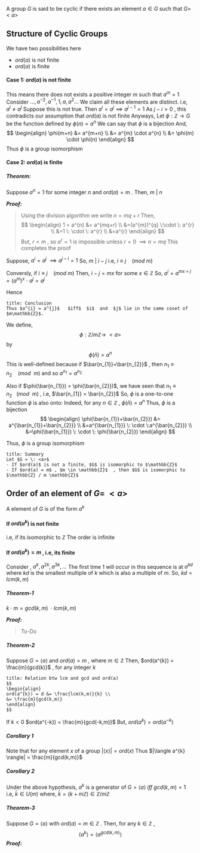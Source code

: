 A group $G$ is said to be cyclic if there exists an element $a \in G$ such that $G=\:<a>$


## Structure of Cyclic Groups

We have two possibilities here
- $ord(a)$ is not finite
- $ord(a)$ is finite

#### Case 1: $ord(a)$ is not finite
This means there does not exists a positive integer $m$ such that $a^{m}=1$
Consider
	$\dots,a^{-2},a^{-1},1,a,a^{2}\dots$
We claim all these elements are distinct.  i.e, $a^{i} \neq a^{j}$
	Suppose this is not true.
		Then $a^{i}=a^{j} \implies a^{j-1}=1$
		As $j-i>0$ , this contradicts our assumption that $ord(a)$ is not finite
Anyways,
Let $\phi : \mathbb{Z} \rightarrow G$ be the function defined by $\phi(n) = a^{n}$
We can say that $\phi$ is a bijection
And,
$$
\begin{align}
\phi(m+n) &= a^{m+n} \\
&= a^{m} \cdot a^{n} \\
&= \phi(m) \cdot \phi(n)
\end{align}
$$
Thus $\phi$ is a group isomorphism

#### Case 2: $ord(a)$ is finite

##### Theorem:
Suppose $a^{n}=1$ for some integer $n$ and $ord(a)=m$ . Then, $m \: | \: n$

***Proof:***
> Using the division algorithm we write $n=mq+r$ 
> Then,
$$
\begin{align}
1 = a^{n} &= a^{mq+r} \\
&=(a^{m})^{q} \:\cdot \: a^{r} \\
&=1 \: \cdot \: a^{r} \\
&=a^{r}
\end{align}
$$
   But, $r<m$ , so $a^{r}=1$ is impossible unless $r=0$ $\implies n = mq$
   This completes the proof

Suppose,
$a^{i}=a^{j}$ $\implies a^{j-i}=1$
So, $m \: | \: i-j$ 
i.e,  $i \equiv j \:\:\:\:(mod \: m)$

Conversly,
if $i \equiv j \:\:\:\: (mod \: m)$
Then, $i-j=mx$  for some $x \in \mathbb{Z}$
So,
	$a^{i} = a^{mx+j} = (a^{m})^{x} \: \cdot \: a^{j} = a^{j}$

Hence

```ad-note
title: Conclusion
Thus $a^{i} = a^{j}$   $iff$  $i$  and  $j$ lie in the same coset of $m\mathbb{Z}$.
```

We define, 
$$\phi: \mathbb{Z}/m\mathbb{Z} \rightarrow \:<a>$$
by  
$$\phi(\bar{n}) = a^{n}$$
This is well-defined because if $\bar{n_{1}}=\bar{n_{2}}$ , then $n_{1} \equiv n_{2} \: \: \: \: (mod \: \:m)$
and so $a^{n_{1}}=a^{n_{2}}$

Also if $\phi(\bar{n_{1}}) = \phi(\bar{n_{2}})$, we have seen that $n_{1}\equiv n_{2} \:\:\: (mod\:\:m)$  , i.e, $\bar{n_{1}} = \bar{n_{2}}$ 
So, $\phi$ is a one-to-one function
$\phi$ is also onto: Indeed, for any $n \in \mathbb{Z}$ , $\phi(\bar{n}) = a^{n}$
Thus,
$\phi$ is a bijection
$$
\begin{align}
\phi(\bar{n_{1}}+\bar{n_{2}}) &= a^{\bar{n_{1}}+\bar{n_{2}}} \\
&=a^{\bar{n_{1}}} \: \cdot \:a^{\bar{n_{2}}} \\
&=\phi(\bar{n_{1}}) \: \cdot \: \phi(\bar{n_{2}})
\end{align}
$$

Thus, $\phi$  is a group isomorphism

```ad-note
title: Summary
Let $G = \: <a>$
- If $ord(a)$ is not a finite, $G$ is isomorphic to $\mathbb{Z}$ 
- If $ord(a) = m$ , $m \in \mathbb{Z}$  , then $G$ is isomorphic to $\mathbb{Z} / m \mathbb{Z}$
```


## Order of an element of $G = \: <a>$

A element of $G$ is of the form $a^{k}$

#### If $ord(a^{k})$ is not finite
i.e, if its isomorphic to $\mathbb{Z}$
The order is infinite

#### If $ord(a^{k})=m$ , i.e, its finite
Consider , $a^{k} , a^{2k} , a^{3k} , \dots$
The first time $1$ will occur in this sequence is at $a^{kd}$ where $kd$ is the smallest multiple of $k$ which is also a multiple of $m$.
So, $kd = lcm(k,m)$

##### Theorem-1
$k\cdot m = gcd(k,m) \:\cdot lcm(k,m)$

***Proof:***
>To-Do

##### Theorem-2
Suppose $G = \langle a \rangle$ and $ord(a)=m$ , where $m \in \mathbb{Z}$
Then, $ord(a^{k}) = \frac{m}{gcd(k)}$ , for any integer $k$
```ad-note
title: Relation btw lcm and gcd and ord(a)
$$
\begin{align}
ord(a^{k}) = d &= \frac{lcm(k,m)}{k} \\
&= \frac{m}{gcd(k,m)}
\end{align}
$$
```

If $k <0$
$ord(a^{-k}) = \frac{m}{gcd(-k,m)}$
But, $ord(a^{k})=ord(a^{-k})$

##### Corollary 1
Note that for any element $x$ of a group
	$|\langle x \rangle| = ord(x)$
Thus
	$|\langle a^{k} \rangle| = \frac{m}{gcd(k,m)}$

##### Corollary 2
Under the above hypothesis, $a^{k}$ is a generator
of $G = \langle a \rangle$  $iff$ $gcd(k,m) = 1$  
i.e,  $\bar{k} \in U(m)$
where,
$\bar{k} = (k+m\mathbb{Z}) \in \mathbb{Z}/m\mathbb{Z}$


##### Theorem-3
Suppose $G = \langle a \rangle$ with $ord(a)=m \in \mathbb{Z}$ .
Then, for any $k \in \mathbb{Z}$ , $$\langle a^{k} \rangle = \langle a^{gcd(k,m)} \rangle$$
***Proof:***






